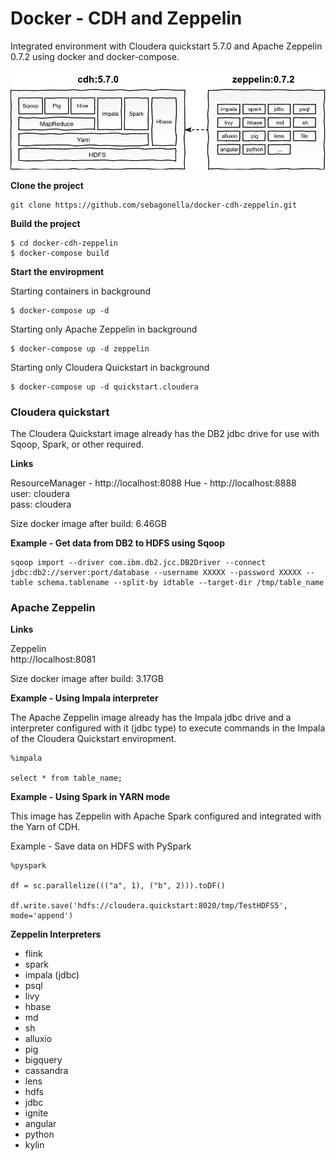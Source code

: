 # Docker - CDH and Zeppelin

Integrated environment with Cloudera quickstart 5.7.0 and Apache Zeppelin 0.7.2 using docker and docker-compose.

![Schema](schema/schema.png)

**Clone the project**

```
git clone https://github.com/sebagonella/docker-cdh-zeppelin.git
```

**Build the project**

```
$ cd docker-cdh-zeppelin
$ docker-compose build
```

**Start the enviropment**

Starting containers in background

```
$ docker-compose up -d
```

Starting only Apache Zeppelin in background

```
$ docker-compose up -d zeppelin
```

Starting only Cloudera Quickstart in background

```
$ docker-compose up -d quickstart.cloudera
```

### Cloudera quickstart

The Cloudera Quickstart image already has the DB2 jdbc drive for use with Sqoop, Spark, or other required.

**Links**

ResourceManager - http://localhost:8088
Hue - http://localhost:8888  
user: cloudera  
pass: cloudera 
  
Size docker image after build: 6.46GB

**Example - Get data from DB2 to HDFS using Sqoop**

```
sqoop import --driver com.ibm.db2.jcc.DB2Driver --connect jdbc:db2://server:port/database --username XXXXX --password XXXXX --table schema.tablename --split-by idtable --target-dir /tmp/table_name
```

### Apache Zeppelin

**Links**

Zeppelin  
http://localhost:8081  

Size docker image after build: 3.17GB

**Example - Using Impala interpreter**

The Apache Zeppelin image already has the Impala jdbc drive and a interpreter configured with it (jdbc type) to execute commands in the Impala of the Cloudera Quickstart enviropment.

```
%impala

select * from table_name;
```

**Example - Using Spark in YARN mode**

This image has Zeppelin with Apache Spark configured and integrated with the Yarn of CDH.

Example - Save data on HDFS with PySpark

```
%pyspark

df = sc.parallelize((("a", 1), ("b", 2))).toDF()

df.write.save('hdfs://cloudera.quickstart:8020/tmp/TestHDFS5', mode='append')
```

**Zeppelin Interpreters**

* flink
* spark 
* impala (jdbc)
* psql
* livy
* hbase
* md
* sh
* alluxio
* pig
* bigquery
* cassandra
* lens
* hdfs
* jdbc
* ignite
* angular
* python
* kylin